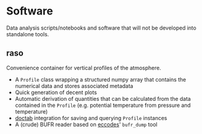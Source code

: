 # Software

Data analysis scripts/notebooks and software that will not be developed into standalone tools.


## raso

Convenience container for vertical profiles of the atmosphere.

- A `Profile` class wrapping a structured numpy array that contains the numerical data and stores associated metadata
- Quick generation of decent plots
- Automatic derivation of quantities that can be calculated from the data contained in the `Profile` (e.g. potential temperature from pressure and temperature)
- [doctab](https://github.com/chpolste/doctab) integration for saving and querying `Profile` instances
- A (crude) BUFR reader based on [eccodes](https://software.ecmwf.int/wiki/display/ECC/ecCodes+Home)' `bufr_dump` tool
